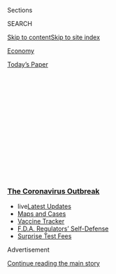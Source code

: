 <div id="app">

<div>

<div>

<div>

<div class="NYTAppHideMasthead css-1q2w90k e1suatyy0">

<div class="section css-ui9rw0 e1suatyy2">

<div class="css-eph4ug er09x8g0">

<div class="css-6n7j50">

</div>

<span class="css-1dv1kvn">Sections</span>

<div class="css-10488qs">

<span class="css-1dv1kvn">SEARCH</span>

</div>

[Skip to content](#site-content)[Skip to site
index](#site-index)

</div>

<div id="masthead-section-label" class="css-1wr3we4 eaxe0e00">

[Economy](https://www.nytimes3xbfgragh.onion/section/business/economy)

</div>

<div class="css-10698na e1huz5gh0">

</div>

</div>

<div id="masthead-bar-one" class="section hasLinks css-15hmgas e1csuq9d3">

<div class="css-uqyvli e1csuq9d0">

</div>

<div class="css-1uqjmks e1csuq9d1">

</div>

<div class="css-9e9ivx">

[](https://myaccount.nytimes3xbfgragh.onion/auth/login?response_type=cookie&client_id=vi)

</div>

<div class="css-1bvtpon e1csuq9d2">

[Today’s
Paper](https://www.nytimes3xbfgragh.onion/section/todayspaper)

</div>

</div>

</div>

</div>

<div data-aria-hidden="false">

<div id="site-content" data-role="main">

<div>

<div class="css-1aor85t" style="opacity:0.000000001;z-index:-1;visibility:hidden">

<div class="css-1hqnpie">

<div class="css-epjblv">

<span class="css-17xtcya">[Economy](/section/business/economy)</span><span class="css-x15j1o">|</span><span class="css-fwqvlz">‘Rolling
Shock’ as Job Losses Mount Even With
Reopenings</span>

</div>

<div class="css-k008qs">

<div class="css-1iwv8en">

<span class="css-18z7m18"></span>

<div>

</div>

</div>

<span class="css-1n6z4y">https://nyti.ms/3cy1r2T</span>

<div class="css-1705lsu">

<div class="css-4xjgmj">

<div class="css-4skfbu" data-role="toolbar" data-aria-label="Social Media Share buttons, Save button, and Comments Panel with current comment count" data-testid="share-tools">

  - 
  - 
  - 
  - 
    
    <div class="css-6n7j50">
    
    </div>

  - 
  - 

</div>

</div>

</div>

</div>

</div>

</div>

<div class="css-13pd83m">

<div class="css-l9svim">

### [<span class="css-pa1jbp"><span class="css-1rxm0ex">The Coronavirus</span><span class="css-1rxm0ex"> Outbreak</span></span>](https://www.nytimes3xbfgragh.onion/news-event/coronavirus?name=styln-coronavirus-markets&region=TOP_BANNER&block=storyline_menu_recirc&action=click&pgtype=Article&impression_id=42c81110-f52e-11ea-bd9d-0b405bc82d81&variant=undefined)

  - <span class="css-1qkutce"><span class="css-12clwdu">live</span>[Latest
    Updates](https://www.nytimes3xbfgragh.onion/2020/09/12/world/covid-19-coronavirus.html?name=styln-coronavirus-markets&region=TOP_BANNER&block=storyline_menu_recirc&action=click&pgtype=Article&impression_id=42c81111-f52e-11ea-bd9d-0b405bc82d81&variant=undefined)</span>
  - <span class="css-1qkutce">[Maps and
    Cases](https://www.nytimes3xbfgragh.onion/interactive/2020/us/coronavirus-us-cases.html?name=styln-coronavirus-markets&region=TOP_BANNER&block=storyline_menu_recirc&action=click&pgtype=Article&impression_id=42c81112-f52e-11ea-bd9d-0b405bc82d81&variant=undefined)</span>
  - <span class="css-1qkutce">[Vaccine
    Tracker](https://www.nytimes3xbfgragh.onion/interactive/2020/science/coronavirus-vaccine-tracker.html?name=styln-coronavirus-markets&region=TOP_BANNER&block=storyline_menu_recirc&action=click&pgtype=Article&impression_id=42c81113-f52e-11ea-bd9d-0b405bc82d81&variant=undefined)</span>
  - <span class="css-1qkutce">[F.D.A. Regulators’
    Self-Defense](https://www.nytimes3xbfgragh.onion/2020/09/10/us/politics/fda-coronavirus-vaccine.html?name=styln-coronavirus-markets&region=TOP_BANNER&block=storyline_menu_recirc&action=click&pgtype=Article&impression_id=42c83820-f52e-11ea-bd9d-0b405bc82d81&variant=undefined)</span>
  - <span class="css-1qkutce">[Surprise Test
    Fees](https://www.nytimes3xbfgragh.onion/2020/09/09/upshot/coronavirus-surprise-test-fees.html?name=styln-coronavirus-markets&region=TOP_BANNER&block=storyline_menu_recirc&action=click&pgtype=Article&impression_id=42c83821-f52e-11ea-bd9d-0b405bc82d81&variant=undefined)</span>

</div>

</div>

<div id="top-wrapper" class="css-1sy8kpn">

<div id="top-slug" class="css-l9onyx">

Advertisement

</div>

[Continue reading the main
story](#after-top)

<div class="ad top-wrapper" style="text-align:center;height:100%;display:block;min-height:250px">

<div id="top" class="place-ad" data-position="top" data-size-key="top">

</div>

</div>

<div id="after-top">

</div>

</div>

<div>

<div id="sponsor-wrapper" class="css-1hyfx7x">

<div id="sponsor-slug" class="css-19vbshk">

Supported by

</div>

[Continue reading the main
story](#after-sponsor)

<div id="sponsor" class="ad sponsor-wrapper" style="text-align:center;height:100%;display:block">

</div>

<div id="after-sponsor">

</div>

</div>

<div class="css-186x18t">

</div>

<div class="css-ls6wgr ehdk2mb0">

# ‘Rolling Shock’ as Job Losses Mount Even With Reopenings

</div>

Nearly three million new unemployment claims brought the two-month total
to more than 36 million, even with some still frustrated in seeking
benefits.

<div style="max-width:100%;margin:0 auto">

<div class="css-17dprlf" data-id="100000007138059" data-slug="jobless-claims-may14" style="max-width:720px">

</div>

</div>

<div class="css-18e8msd">

<div class="css-pdw9fk epjyd6m0">

<div class="css-1txwxcy ey68jwv0" data-aria-hidden="true">

[![Patricia
Cohen](https://static01.graylady3jvrrxbe.onion/images/2018/02/16/multimedia/author-patricia-cohen/author-patricia-cohen-thumbLarge.jpg
"Patricia Cohen")](https://www.nytimes3xbfgragh.onion/by/patricia-cohen)[![Tiffany
Hsu](https://static01.graylady3jvrrxbe.onion/images/2018/12/06/multimedia/author-tiffany-hsu/author-tiffany-hsu-thumbLarge.png
"Tiffany Hsu")](https://www.nytimes3xbfgragh.onion/by/tiffany-hsu)

</div>

<div class="css-1baulvz">

By [<span class="css-1baulvz" itemprop="name">Patricia
Cohen</span>](https://www.nytimes3xbfgragh.onion/by/patricia-cohen) and
[<span class="css-1baulvz last-byline" itemprop="name">Tiffany
Hsu</span>](https://www.nytimes3xbfgragh.onion/by/tiffany-hsu)

</div>

</div>

  - 
    
    <div class="css-ld3wwf e16638kd2">
    
    Published May 14, 2020Updated June 11,
    2020
    
    </div>

  - 
    
    <div class="css-4xjgmj">
    
    <div class="css-pvvomx" data-role="toolbar" data-aria-label="Social Media Share buttons, Save button, and Comments Panel with current comment count" data-testid="share-tools">
    
      - 
      - 
      - 
      - 
        
        <div class="css-6n7j50">
        
        </div>
    
      - 
      - 
    
    </div>
    
    </div>

</div>

</div>

<div class="section meteredContent css-1r7ky0e" name="articleBody" itemprop="articleBody">

<div class="css-1fanzo5 StoryBodyCompanionColumn">

<div class="css-53u6y8">

[Scattershot
reopenings](https://www.nytimes3xbfgragh.onion/interactive/2020/us/states-reopen-map-coronavirus.html)
of retail stores, nail salons and restaurants around the country have
not halted the flood of layoffs, with the [government
reporting](https://www.dol.gov/ui/data.pdf) Thursday that nearly three
million people filed
[unemployment](https://www.nytimes3xbfgragh.onion/2020/06/11/business/economy/unemployment-claims-coronavirus.html)
claims last week, bringing the two-month tally to more than 36 million.

The [weekly count of new claims has been
declining](https://www.nytimes3xbfgragh.onion/2020/06/04/business/economy/coronavirus-unemployment-claims.html)
since late March, but that hopeful flicker barely stands out in an
otherwise grim and chaotic economic landscape.

“This is a very protracted, painful situation for the labor market,”
said Rubeela Farooqi, chief U.S. economist at High Frequency Economics,
“and I just don’t see anything positive.”

In places where the fitful reopening has started, workers called back to
their
[jobs](https://www.nytimes3xbfgragh.onion/2020/05/28/business/economy/coronavirus-stimulus-unemployment.html)often
face reduced hours and paychecks as well as a heightened risk of
infection. Declining to return, however, is likely to put an end to any
jobless benefits.

</div>

</div>

<div class="css-1fanzo5 StoryBodyCompanionColumn">

<div class="css-53u6y8">

“It’s a very tough choice for those in the service industry and those at
the lower end of the pay scale,” Ms. Farooqi said. “Do you go back and
risk getting sick, or have no money coming in?”

Lags in data make it hard to calculate just how many workers may have
been rehired after the most recent shelter-in-place restrictions were
lifted. And Connecticut [cited an
error](https://twitter.com/CTDOL/status/1260962610729619456/photo/1) in
the government’s report that appeared to have inflated the state’s
latest claims by more than 200,000.

But Michelle Meyer, head of U.S. economics at Bank of America, said she
doubted that callbacks to work outnumbered additional layoffs from other
sectors. The slowdown has been rippling beyond the early shutdowns in
retail and hospitality to professional business services, manufacturing
and health care.

“In a sense, it’s a rolling shock,” she said.

Georgia, one of the first states to reopen, is an example. “The
reopening is bringing people back to work, reducing the total amount of
people receiving
[unemployment](https://www.nytimes3xbfgragh.onion/2020/05/21/business/stock-market-today-coronavirus.html)
insurance,” Ms. Meyer noted. “But the number of initial jobless claims
is still rising, which suggests there is still residual weakness in the
economy.”

</div>

</div>

<div>

</div>

<div class="css-1fanzo5 StoryBodyCompanionColumn">

<div class="css-53u6y8">

In an analysis of the latest
[unemployment](https://www.nytimes3xbfgragh.onion/2020/05/28/business/economy/coronavirus-unemployment-claims.html)-claims
report, the U.S. Chamber of Commerce found that in [11
states](https://www.uschamber.com/series/above-the-fold/analysis-these-10-states-have-seen-the-highest-share-of-their-workforce-file),
more than a quarter of those in the work force in February were now
unemployed. And a [survey by the Federal
Reserve](https://www.nytimes3xbfgragh.onion/2020/05/14/business/economy/coronavirus-poor-economy.html)
found that in households making less than $40,000 a year, nearly 40
percent of those who were working in February lost their jobs in March
or the beginning of April.

</div>

</div>

<div class="css-1fanzo5 StoryBodyCompanionColumn">

<div class="css-53u6y8">

For millions of Americans, government benefits have provided a crucial
lifeline. Unemployment programs alone delivered[$48 billion in
payments](https://fsapps.fiscal.treasury.gov/dts/files/20043000.pdf) in
April, according to the Treasury
Department.

<div id="NYT_MAIN_CONTENT_1_REGION" class="css-9tf9ac">

<div>

<div id="styln-covid-updates-markets" class="section interactive-content interactive-size-medium css-1ftcdic">

<div class="css-17ih8de interactive-body">

<div id="styln-briefing-block">

<div class="briefing-block-header-section">

# [Latest Updates: The Coronavirus Outbreak and the Economy](https://www.nytimes3xbfgragh.onion/live/2020/09/11/business/stock-market-today-coronavirus?action=click&pgtype=Article&state=default&region=MAIN_CONTENT_1&context=storylines_live_updates)

</div>

<div class="briefing-block-lb-items">

<div class="briefing-block-update-time">

[23h
ago](https://www.nytimes3xbfgragh.onion/live/2020/09/11/business/stock-market-today-coronavirus?action=click&pgtype=Article&state=default&region=MAIN_CONTENT_1&context=storylines_live_updates#the-nyse-may-move-its-data-center-out-of-new-jersey-in-response-to-a-proposed-tax)

</div>

<div>

[The N.Y.S.E. may move its data center out of New Jersey in response to
a proposed
tax.](https://www.nytimes3xbfgragh.onion/live/2020/09/11/business/stock-market-today-coronavirus?action=click&pgtype=Article&state=default&region=MAIN_CONTENT_1&context=storylines_live_updates#the-nyse-may-move-its-data-center-out-of-new-jersey-in-response-to-a-proposed-tax)

</div>

<div class="briefing-block-update-time">

[25h
ago](https://www.nytimes3xbfgragh.onion/live/2020/09/11/business/stock-market-today-coronavirus?action=click&pgtype=Article&state=default&region=MAIN_CONTENT_1&context=storylines_live_updates#the-federal-budget-deficit-hit-3-trillion-as-of-august)

</div>

<div>

[The federal budget deficit hit $3 trillion as of
August.](https://www.nytimes3xbfgragh.onion/live/2020/09/11/business/stock-market-today-coronavirus?action=click&pgtype=Article&state=default&region=MAIN_CONTENT_1&context=storylines_live_updates#the-federal-budget-deficit-hit-3-trillion-as-of-august)

</div>

<div class="briefing-block-update-time">

[26h
ago](https://www.nytimes3xbfgragh.onion/live/2020/09/11/business/stock-market-today-coronavirus?action=click&pgtype=Article&state=default&region=MAIN_CONTENT_1&context=storylines_live_updates#warner-bros-pushes-the-release-of-wonder-woman-1984-to-christmas)

</div>

<div>

[Warner Bros. pushes the release of ‘Wonder Woman 1984’ to
Christmas.](https://www.nytimes3xbfgragh.onion/live/2020/09/11/business/stock-market-today-coronavirus?action=click&pgtype=Article&state=default&region=MAIN_CONTENT_1&context=storylines_live_updates#warner-bros-pushes-the-release-of-wonder-woman-1984-to-christmas)

</div>

</div>

<div class="briefing-block-footer">

<div class="briefing-block-footer-meta">

[See more
updates](https://www.nytimes3xbfgragh.onion/live/2020/09/11/business/stock-market-today-coronavirus?action=click&pgtype=Article&state=default&region=MAIN_CONTENT_1&context=storylines_live_updates)

</div>

<div class="briefing-block-briefinglinks">

<span>More live coverage:</span>
[Global](https://www.nytimes3xbfgragh.onion/2020/09/11/world/covid-19-coronavirus.html?action=click&pgtype=Article&state=default&region=MAIN_CONTENT_1&context=storylines_live_updates)

</div>

</div>

</div>

</div>

</div>

</div>

</div>

But even as states strive to keep up with the onslaught of claims, many
workers remain supremely frustrated, either by their inability to submit
applications or by payment delays. According to a poll for The New York
Times in early May by the online research firm SurveyMonkey, more than
half of those applying for unemployment benefits in recent weeks were
unsuccessful.

And as of Saturday, 20 states, the District of Columbia and Puerto Rico
had not paid out any money under the Pandemic Unemployment Assistance
program, which Congress passed in March to help freelancers, the
self-employed and other workers not normally eligible for state jobless
benefits.

Some of those being called back to work have never seen a penny of
government aid.

Jason Cooper, 43, went back to his serving job at the Savour restaurant
in Tallahassee, Fla., in early May without ever receiving the jobless
benefits he spent weeks trying to track down.

</div>

</div>

<div class="css-79elbk" data-testid="photoviewer-wrapper">

<div class="css-z3e15g" data-testid="photoviewer-wrapper-hidden">

</div>

<div class="css-1a48zt4 ehw59r15" data-testid="photoviewer-children">

![<span class="css-16f3y1r e13ogyst0" data-aria-hidden="true">Jason
Cooper tried to get jobless benefits for weeks without success before
returning to his job at a Florida restaurant this
month.</span><span class="css-cnj6d5 e1z0qqy90" itemprop="copyrightHolder"><span class="css-1ly73wi e1tej78p0">Credit...</span><span>Charlotte
Kesl for The New York
Times</span></span>](https://static01.graylady3jvrrxbe.onion/images/2020/05/14/business/14virus-jobless8a/merlin_172469562_d0397da9-fde3-4137-91ab-95dea308b508-articleLarge.jpg?quality=75&auto=webp&disable=upscale)

</div>

</div>

<div class="css-1fanzo5 StoryBodyCompanionColumn">

<div class="css-53u6y8">

He was furloughed on March 14 and tried for the next month to file for
government aid. In mid-April, a few days after he successfully submitted
a claim, his employer secured a loan and began paying workers again.

</div>

</div>

<div class="css-1fanzo5 StoryBodyCompanionColumn">

<div class="css-53u6y8">

Mr. Cooper was lucky: he had some savings that helped cover four weeks
without income, and he temporarily moved in with his mother in St.
Augustine, Fla. He plans to wait out the pandemic before trying to go to
a state office to claim the backdated benefits he believes he is owed.

“It was so difficult to get through the first time that I have no real
faith that the system is going to work anytime in the near future,” he
said.

At first, Mr. Cooper was concerned about returning to work, but now he
feels comfortable in the small restaurant, where employees are not
wearing masks but are using single-use gloves for serving. Tables have
also been spaced farther apart. “It feels shockingly normal,” he said.

Other workers who have been called back say they are scared of getting
sick but feel they have no choice. Some states are taking a hard line.
Nebraska [posted a notice
online](https://dol.nebraska.gov/PressRelease/Details/153) declaring
that failing to return to work “could be considered fraud” and
potentially disqualify people from receiving benefits. In South
Carolina, workers are [not eligible for
benefits](https://dew.sc.gov/docs/default-source/default-document-library/covid-19-related-ui-information.pdf?sfvrsn=133a12f0_0)
if they don’t work because they are isolating themselves to avoid
exposure to the virus or have to care for children while schools are
closed. Iowa has [an online
form](https://www.iowaworkforcedevelopment.gov/job-offer-decline-form-employers)
for “employers to report unemployed claimants who have refused
legitimate job offers.”

Sarah Parker, 26, a customer service manager at a store in Chillicothe,
Ohio, was asked by her employer last week to prepare to return to work
in a small shopping
center.

</div>

</div>

<div class="css-79elbk" data-testid="photoviewer-wrapper">

<div class="css-z3e15g" data-testid="photoviewer-wrapper-hidden">

</div>

<div class="css-1a48zt4 ehw59r15" data-testid="photoviewer-children">

<div class="css-1xdhyk6 erfvjey0">

<span class="css-1ly73wi e1tej78p0">Image</span>

<div class="css-zjzyr8">

<div data-testid="lazyimage-container" style="height:257.77777777777777px">

</div>

</div>

</div>

<span class="css-16f3y1r e13ogyst0" data-aria-hidden="true">Sarah
Parker, a customer service manager at an Ohio store, said her paycheck
after returning to work would be about half what she received in
government
benefits.</span><span class="css-cnj6d5 e1z0qqy90" itemprop="copyrightHolder"><span class="css-1ly73wi e1tej78p0">Credit...</span><span>Maddie
McGarvey for The New York Times</span></span>

</div>

</div>

<div class="css-1fanzo5 StoryBodyCompanionColumn">

<div class="css-53u6y8">

“On one side, I really love my job — it’s my favorite place to be,” she
said. “On the other hand, I’m petrified. I’m afraid I’m going to put
myself at way more risk working harder for less pay.”

</div>

</div>

<div class="css-1fanzo5 StoryBodyCompanionColumn">

<div class="css-53u6y8">

She estimates that her new paycheck will be half of the roughly $800 a
week that she received in government aid, but said she did not want to
subsist on benefit payments.

After the pandemic grabbed hold in March, Washington began sending
$1,200 stimulus checks to most households. Congress also enacted
emergency benefits that expanded unemployment insurance to gig workers
and others not covered under state programs, and provided a weekly
supplement of $600 through July. To help laid-off workers who exhausted
their state benefits, the government extended unemployment insurance for
13 weeks.

For many low-wage workers who applied successfully, the additional $600
meant their [weekly income matched or even exceeded their regular
paycheck](https://www.nytimes3xbfgragh.onion/interactive/2020/04/23/business/economy/unemployment-benefits-stimulus-coronavirus.html).
Many would prefer to wait for the health risks to recede but fear losing
their benefits.

Kelty Stanton, an 18-year-old community college student, said that she
was happy to be asked to return to her job next week at a restaurant and
grocery near Titusville, N.J., but that she was stunned when she read an
email outlining the
terms.

</div>

</div>

<div class="css-79elbk" data-testid="photoviewer-wrapper">

<div class="css-z3e15g" data-testid="photoviewer-wrapper-hidden">

</div>

<div class="css-1a48zt4 ehw59r15" data-testid="photoviewer-children">

<div class="css-1xdhyk6 erfvjey0">

<span class="css-1ly73wi e1tej78p0">Image</span>

<div class="css-zjzyr8">

<div data-testid="lazyimage-container" style="height:257.77777777777777px">

</div>

</div>

</div>

<span class="css-16f3y1r e13ogyst0" data-aria-hidden="true">“I’m
relieved that I have a job again, but at the same time, I also feel
unsafe,” said Kelty Stanton, who was called back to work at a restaurant
and grocery in New
Jersey.</span><span class="css-cnj6d5 e1z0qqy90" itemprop="copyrightHolder"><span class="css-1ly73wi e1tej78p0">Credit...</span><span>Michelle
Gustafson for The New York Times</span></span>

</div>

</div>

<div class="css-1fanzo5 StoryBodyCompanionColumn">

<div class="css-53u6y8">

To stay on as an employee, she was required to return a signed and dated
copy of an attached letter or risk being fired. Her company said that if
she declined to go back to work, New Jersey’s unemployment department
would be notified and her benefits removed.

The letter stressed that the company was committed to a safe and healthy
workplace, with “frequent disinfection of surfaces, social distancing
rules, reduced customer capacity, staggered shifts.”

</div>

</div>

<div class="css-1fanzo5 StoryBodyCompanionColumn">

<div class="css-53u6y8">

“I’m relieved that I have a job again,” Ms. Stanton said, “but at the
same time, I also feel unsafe going back. I’m nervous and kind of
anxious. But it’s not like they’re giving me much of a choice.”

She said she planned to buy some masks and extra hand sanitizer before
she starts on Monday.

Some employers are asking returning workers to sign
[waivers](https://twitter.com/Gilly0n/status/1258873334827061248?s=20)
absolving companies of liability if their workers get sick.

A survey released last week by the National Federation of Independent
Business, a trade group that has often supported lower taxes and
deregulation, found that 68 percent of small-business owners were
worried about increased liability claims if they reopened.

This week, social media users [shared a
letter](https://twitter.com/Gilly0n/status/1258873334827061248?s=20)
from the Las Vegas restaurant chain [Nacho
Daddy](https://twitter.com/tripple_OD/status/1259698602185764865?s=20)
that asked returning employees to promise not to take legal action if
they contracted the virus at work.

The president of Nacho Daddy, Paul Hymas, said in an emailed statement
on Wednesday that the company had since removed that liability language
from its hiring process.

Ben Casselman contributed reporting.

</div>

</div>

<div>

</div>

</div>

<div>

</div>

<div>

</div>

<div>

</div>

<div>

<div id="bottom-wrapper" class="css-1ede5it">

<div id="bottom-slug" class="css-l9onyx">

Advertisement

</div>

[Continue reading the main
story](#after-bottom)

<div id="bottom" class="ad bottom-wrapper" style="text-align:center;height:100%;display:block;min-height:90px">

</div>

<div id="after-bottom">

</div>

</div>

</div>

</div>

</div>

## Site Index

<div>

</div>

## Site Information Navigation

  - [© <span>2020</span> <span>The New York Times
    Company</span>](https://help.nytimes3xbfgragh.onion/hc/en-us/articles/115014792127-Copyright-notice)

<!-- end list -->

  - [NYTCo](https://www.nytco.com/)
  - [Contact
    Us](https://help.nytimes3xbfgragh.onion/hc/en-us/articles/115015385887-Contact-Us)
  - [Work with us](https://www.nytco.com/careers/)
  - [Advertise](https://nytmediakit.com/)
  - [T Brand Studio](http://www.tbrandstudio.com/)
  - [Your Ad
    Choices](https://www.nytimes3xbfgragh.onion/privacy/cookie-policy#how-do-i-manage-trackers)
  - [Privacy](https://www.nytimes3xbfgragh.onion/privacy)
  - [Terms of
    Service](https://help.nytimes3xbfgragh.onion/hc/en-us/articles/115014893428-Terms-of-service)
  - [Terms of
    Sale](https://help.nytimes3xbfgragh.onion/hc/en-us/articles/115014893968-Terms-of-sale)
  - [Site
    Map](https://spiderbites.nytimes3xbfgragh.onion)
  - [Help](https://help.nytimes3xbfgragh.onion/hc/en-us)
  - [Subscriptions](https://www.nytimes3xbfgragh.onion/subscription?campaignId=37WXW)

</div>

</div>

</div>

</div>
